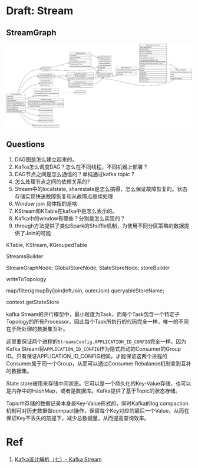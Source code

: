 # Draft: Stream

## StreamGraph

![stream graph node](./stream-graph-node.svg)

## Questions

1. DAG图是怎么建立起来的。
2. Kafka怎么调度DAG？怎么在不同线程，不同机器上部署？
3. DAG节点之间是怎么通信的？单纯通过kafka topic ?
4. 怎么处理节点之间的依赖关系的?
5. Stream中的localstate, sharestate是怎么搞得，怎么保证故障恢复的。状态存储实现快速故障恢复和从故障点继续处理
6. Window join 具体指的是啥
7. KStream和KTable在kafka中是怎么表示的。
8. Kafka中的window有哪些？分别是怎么实现的？
9. through方法提供了类似Spark的Shuffle机制，为使用不同分区策略的数据提供了Join的可能

KTable, KStream, KGroupedTable

StreamsBuilder

StreamGraphNode;
GlobalStoreNode;
StateStoreNode;
storeBuilder

writeToTopology

map/filter/groupBy/join(leftJoin, outerJoin)
queryableStoreName;



context.getStateStore

kafka Stream的并行模型中，最小粒度为Task，而每个Task包含一个特定子Topology的所有Processor。因此每个Task所执行的代码完全一样，唯一的不同在于所处理的数据集互补。

这里要保证两个进程的``StreamsConfig.APPLICATION_ID_CONFIG``完全一样。因为Kafka Stream将``APPLICATION_ID_CONFIG``作为隐式启动的Consumer的Group ID。只有保证APPLICATION_ID_CONFIG相同，才能保证这两个进程的Consumer属于同一个Group，从而可以通过Consumer Rebalance机制拿到互补的数据集。

State store被用来存储中间状态。它可以是一个持久化的Key-Value存储，也可以是内存中的HashMap，或者是数据库。Kafka提供了基于Topic的状态存储。

Topic中存储的数据记录本身是Key-Value形式的，同时Kafka的log compaction机制可对历史数据做compact操作，保留每个Key对应的最后一个Value，从而在保证Key不丢失的前提下，减少总数据量，从而提高查询效率。



# Ref

1. [Kafka设计解析（七）- Kafka Stream](https://cloud.tencent.com/developer/article/1149756)
